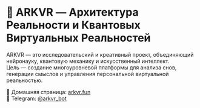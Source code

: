 # 🌌 ARKVR — Архитектура Реальности и Квантовых Виртуальных Реальностей

ARKVR — это исследовательский и креативный проект, объединяющий нейронауку, квантовую механику и искусственный интеллект.  
Цель — создание многоуровневой платформы для анализа снов, генерации смыслов и управления персональной виртуальной реальностью.

📍 Домашняя страница: [arkvr.fun](https://arkvr.fun)  
📡 Telegram: [@arkvr_bot](https://t.me/arkvr_bot)

